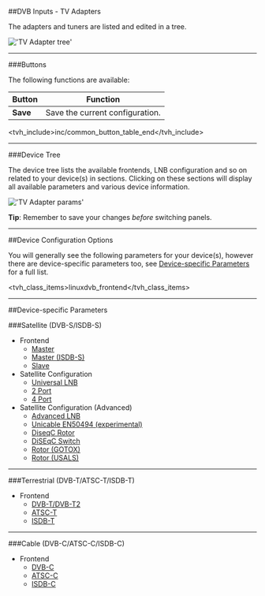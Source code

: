 ##DVB Inputs - TV Adapters

The adapters and tuners are listed and edited in a tree.

!['TV Adapter tree'](static/img/doc/tvadaptertree.png)

---

###Buttons

The following functions are available:

Button         | Function
---------------|---------
**Save**       | Save the current configuration.
<tvh_include>inc/common_button_table_end</tvh_include>

---

###Device Tree

The device tree lists the available frontends, LNB configuration and 
so on related to your device(s) in sections. Clicking on these sections 
will display all available parameters and various device information.

!['TV Adapter params'](static/img/doc/tvadapterparams.png)

**Tip**: Remember to save your changes *before* switching panels.

---

##Device Configuration Options

You will generally see the following parameters for your device(s), however 
there are device-specific parameters too, see 
[Device-specific Parameters](#device-specific-parameters) for a full 
list.

<tvh_class_items>linuxdvb_frontend</tvh_class_items>

---

##Device-specific Parameters

###Satellite (DVB-S/ISDB-S)

* Frontend
  - [Master](class/linuxdvb_frontend_dvbs)
  - [Master (ISDB-S)](class/linuxdvb_frontend_isdb_s)
  - [Slave](class/linuxdvb_frontend_dvbs_slave)
* Satellite Configuration
  - [Universal LNB](class/linuxdvb_satconf_lnbonly)
  - [2 Port](class/linuxdvb_satconf_2port)
  - [4 Port](class/linuxdvb_satconf_4port)
* Satellite Configuration (Advanced)
  - [Advanced LNB](class/linuxdvb_satconf_advanced)
  - [Unicable EN50494 (experimental)](class/linuxdvb_satconf_en50494)
  - [DiseqC Rotor](class/linuxdvb_rotor)
  - [DiSEqC Switch](class/linuxdvb_switch)
  - [Rotor (GOTOX)](class/linuxdvb_rotor_gotox)
  - [Rotor (USALS)](class/linuxdvb_rotor_usals)
  
---

###Terrestrial (DVB-T/ATSC-T/ISDB-T)

* Frontend
  - [DVB-T/DVB-T2](class/linuxdvb_frontend_dvbt)
  - [ATSC-T](class/linuxdvb_frontend_atsc_t)
  - [ISDB-T](class/linuxdvb_frontend_isdb_t)
  
---

###Cable (DVB-C/ATSC-C/ISDB-C)

* Frontend
  - [DVB-C](class/linuxdvb_frontend_dvbc)
  - [ATSC-C](class/linuxdvb_frontend_atsc_c)
  - [ISDB-C](class/linuxdvb_frontend_isdb_c)
